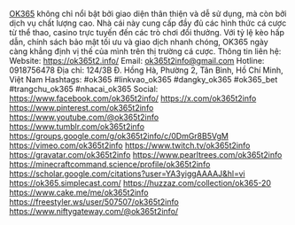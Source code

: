 <a href="https://ok365t2.info/">OK365</a> không chỉ nổi bật bởi giao diện thân thiện và dễ sử dụng, mà còn bởi dịch vụ chất lượng cao. Nhà cái này cung cấp đầy đủ các hình thức cá cược từ thể thao, casino trực tuyến đến các trò chơi đổi thưởng. Với tỷ lệ kèo hấp dẫn, chính sách bảo mật tối ưu và giao dịch nhanh chóng, OK365 ngày càng khẳng định vị thế của mình trên thị trường cá cược.
Thông tin liên hệ: 
Website: <a href="https://ok365t2.info/">https://ok365t2.info/</a>
Email: ok365t2info@gmail.com
Hotline: 0918756478
Địa chỉ: 124/3B Đ. Hồng Hà, Phường 2, Tân Bình, Hồ Chí Minh, Việt Nam
Hashtags: #ok365 #linkvao_ok365 #dangky_ok365 #ok365_bet #trangchu_ok365 #nhacai_ok365
Social:
<a href="https://www.facebook.com/ok365t2info/">https://www.facebook.com/ok365t2info/</a>
<a href="https://x.com/ok365t2info">https://x.com/ok365t2info</a>
<a href="https://www.pinterest.com/ok365t2info">https://www.pinterest.com/ok365t2info</a>
<a href="https://www.youtube.com/@ok365t2info">https://www.youtube.com/@ok365t2info</a>
<a href="https://www.tumblr.com/ok365t2info">https://www.tumblr.com/ok365t2info</a>
<a href="https://groups.google.com/g/ok365t2info/c/0DmGr8B5VgM">https://groups.google.com/g/ok365t2info/c/0DmGr8B5VgM</a>
<a href="https://vimeo.com/ok365t2info">https://vimeo.com/ok365t2info</a>
<a href="https://www.twitch.tv/ok365t2info">https://www.twitch.tv/ok365t2info</a>
<a href="https://gravatar.com/ok365t2info">https://gravatar.com/ok365t2info</a>
<a href="https://www.pearltrees.com/ok365t2info">https://www.pearltrees.com/ok365t2info</a>
<a href="https://minecraftcommand.science/profile/ok365t2info">https://minecraftcommand.science/profile/ok365t2info</a>
<a href="https://scholar.google.com/citations?user=YA3yiggAAAAJ&hl=vi">https://scholar.google.com/citations?user=YA3yiggAAAAJ&hl=vi</a>
<a href="https://ok365.simplecast.com/">https://ok365.simplecast.com/</a>
<a href="https://huzzaz.com/collection/ok365-20">https://huzzaz.com/collection/ok365-20</a>
<a href="https://www.cake.me/me/ok365t2info">https://www.cake.me/me/ok365t2info</a>
<a href="https://freestyler.ws/user/507507/ok365t2info">https://freestyler.ws/user/507507/ok365t2info</a>
<a href="https://www.niftygateway.com/@ok365t2info/">https://www.niftygateway.com/@ok365t2info/</a>
